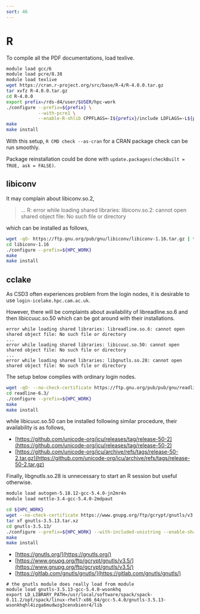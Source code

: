```yaml
---
sort: 46
---
```


# R

To compile all the PDF documentations, load texlive.

```bash
module load gcc/6
module load pcre/8.38
module load texlive
wget https://cran.r-project.org/src/base/R-4/R-4.0.0.tar.gz
tar xvfz R-4.0.0.tar.gz
cd R-4.0.0
export prefix=/rds-d4/user/$USER/hpc-work
./configure --prefix=${prefix} \
            --with-pcre1 \
            --enable-R-shlib CPPFLAGS=-I${prefix}/include LDFLAGS=-L${prefix}/lib
make
make install
```

With this setup, `R CMD check --as-cran` for a CRAN package check can be run smoothly.

Package reinstallation could be done with `update.packages(checkBuilt = TRUE, ask = FALSE)`.

## libiconv

It may complain about libiconv.so.2,

> ... R: error while loading shared libraries: libiconv.so.2: cannot open shared object file: No such file or directory

which can be installed as follows,

```bash
wget -qO- https://ftp.gnu.org/pub/gnu/libiconv/libiconv-1.16.tar.gz | tar xvfz -
cd libiconv-1.16
./configure --prefix=${HPC_WORK}
make
make install
```

## cclake

As CSD3 often experiences problem from the login nodes, it is desirable to use `login-icelake.hpc.cam.ac.uk`.

However, there will be complaints about availability of libreadline.so.6 and then libiccuuc.so.50 which can be got around with their installations.

```
error while loading shared libraries: libreadline.so.6: cannot open shared object file: No such file or directory
...
error while loading shared libraries: libicuuc.so.50: cannot open shared object file: No such file or directory
...
error while loading shared libraries: libgnutls.so.28: cannot open shared object file: No such file or directory
```

The setup below complies with ordinary login nodes.

```bash
wget -qO- --no-check-certificate https://ftp.gnu.org/pub/pub/gnu/readline/readline-6.3.tar.gz | tar xfvz -
cd readline-6.3/
./configure --prefix=${HPC_WORK}
make
make install
```

while libicuuc.so.50 can be installed following similar procedure, their availability is as follows,

- [https://github.com/unicode-org/icu/releases/tag/release-50-2](https://github.com/unicode-org/icu/releases/tag/release-50-2)
- [https://github.com/unicode-org/icu/archive/refs/tags/release-50-2.tar.gz](https://github.com/unicode-org/icu/archive/refs/tags/release-50-2.tar.gz)

Finally, libgnutls.so.28 is unnecessary to start an R session but useful otherwise.

```bash
module load autogen-5.18.12-gcc-5.4.0-jn2mr4n
module load nettle-3.4-gcc-5.4.0-2mdpaut

cd ${HPC_WORK}
wget --no-check-certificate https://www.gnupg.org/ftp/gcrypt/gnutls/v3.5/gnutls-3.5.13.tar.xz
tar xf gnutls-3.5.13.tar.xz
cd gnutls-3.5.13/
./configure --prefix=${HPC_WORK} --with-included-unistring --enable-shared
make
make install
```

- [https://gnutls.org/](https://gnutls.org/)
- [https://www.gnupg.org/ftp/gcrypt/gnutls/v3.5/](https://www.gnupg.org/ftp/gcrypt/gnutls/v3.5/)
- [https://gitlab.com/gnutls/gnutls/](https://gitlab.com/gnutls/gnutls/)

```
# the gnutls module does really load from module
module load gnutls-3.5.13-gcc-5.4.0-wsonkhq
export LD_LIBRARY_PATH=/usr/local/software/spack/spack-0.11.2/opt/spack/linux-rhel7-x86_64/gcc-5.4.0/gnutls-3.5.13-wsonkhqhl4izga6mudwzg3cenxbienr4/lib
```

